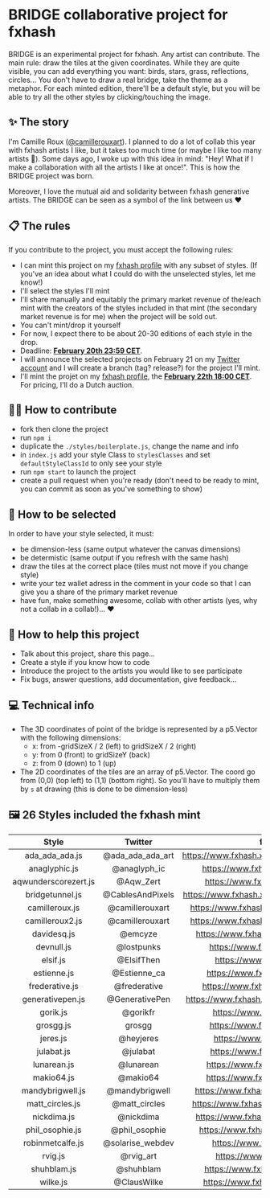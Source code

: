BRIDGE collaborative project for fxhash
================

BRIDGE is an experimental project for fxhash. Any artist can contribute. 
The main rule: draw the tiles at the given coordinates. While they are quite visible, you can add everything you want: birds, stars, grass, reflections, circles... You don't have to draw a real bridge, take the theme as a metaphor.
For each minted edition, there'll be a default style, but you will be able to try all the other styles by clicking/touching the image.

## ✨ The story

I'm Camille Roux ([@camillerouxart](https://twitter.com/camillerouxart)). I planned to do a lot of collab this year with fxhash artists I like, but it takes too much time (or maybe I like too many artists 🤣). Some days ago, I woke up with this idea in mind: "Hey! What if I make a collaboration with all the artists I like at once!".
This is how the BRIDGE project was born.

Moreover, I love the mutual aid and solidarity between fxhash generative artists. The BRIDGE can be seen as a symbol of the link between us ♥️

## 📋 The rules

If you contribute to the project, you must accept the following rules:

* I can mint this project on my [fxhash profile](https://www.fxhash.xyz/u/Camille%20Roux) with any subset of styles. (If you've an idea about what I could do with the unselected styles, let me know!)
* I'll select the styles I'll mint
* I'll share manually and equitably the primary market revenue of the/each mint with the creators of the styles included in that mint (the secondary market revenue is for me) when the project will be sold out.
* You can't mint/drop it yourself
* For now, I expect there to be about 20-30 editions of each style in the drop. 
* Deadline: **[February 20th 23:59 CET](https://everytimezone.com/?t=62118480,563)**.
* I will announce the selected projects on February 21 on my [Twitter account](https://twitter.com/camillerouxart) and I will create a branch (tag? release?) for the project I'll mint.
* I'll mint the projet on my [fxhash profile](https://www.fxhash.xyz/u/Camille%20Roux), the **[February 22th 18:00 CET](https://everytimezone.com/?t=62118480,f3c)**. For pricing, I'll do a Dutch auction.

## 🧑‍💻 How to contribute

- fork then clone the project
- run `npm i`
- duplicate the `./styles/boilerplate.js`, change the name and info
- in `index.js` add your style Class to `stylesClasses` and set `defaultStyleClassId` to only see your style
- run `npm start` to launch the project
- create a pull request when you're ready (don't need to be ready to mint, you can commit as soon as you've something to show)

## 🤩 How to be selected

In order to have your style selected, it must:

* be dimension-less (same output whatever the canvas dimensions)
* be determistic (same output if you refresh with the same hash)
* draw the tiles at the correct place (tiles must not move if you change style)
* write your tez wallet adress in the comment in your code so that I can give you a share of the primary market revenue
* have fun, make something awesome, collab with other artists (yes, why not a collab in a collab!)... ♥️

## 🚀 How to help this project

- Talk about this project, share this page...
- Create a style if you know how to code
- Introduce the project to the artists you would like to see participate
- Fix bugs, answer questions, add documentation, give feedback...

## 💻 Technical info

- The 3D coordinates of point of the bridge is represented by a p5.Vector with the following dimensions:
  - x: from -gridSizeX / 2 (left) to gridSizeX / 2 (right)
  - y: from 0 (front) to gridSizeY (back)
  - z: from 0 (down) to 1 (up)
- The 2D coordinates of the tiles are an array of p5.Vector. The coord go from (0,0) (top left) to (1,1) (bottom right). So you'll have to multiply them by `s` at drawing (this is done to be dimension-less)

## 🖼 26 Styles included the fxhash mint

| Style | Twitter | fxhash |
| :---: | :---: | :---: |
| ada_ada_ada.js | @ada_ada_ada_art | https://www.fxhash.xyz/u/Ada%20Ada%20Ada |
| anaglyphic.js | @anaglyph_ic | https://www.fxhash.xyz/u/anaglyphic |
| aqwunderscorezert.js | @Aqw_Zert | https://www.fxhash.xyz/u/Aqw_Zert |
| bridgetunnel.js | @CablesAndPixels | https://www.fxhash.xyz/u/Laurent%20Houdard |
| camilleroux.js | @camillerouxart | https://www.fxhash.xyz/u/Camille%20Roux |
| camilleroux2.js | @camillerouxart | https://www.fxhash.xyz/u/Camille%20Roux |
| davidesq.js | @emcyze | https://www.fxhash.xyz/u/David%20Esq |
| devnull.js | @lostpunks | https://www.fxhash.xyz/u/devnull |
| elsif.js | @ElsifThen | https://www.fxhash.xyz/u/elsif |
| estienne.js | @Estienne_ca | https://www.fxhash.xyz/u/Estienne |
| frederative.js | @frederative | https://www.fxhash.xyz/u/frederative |
| generativepen.js | @GenerativePen | https://www.fxhash.xyz/u/Generative%20Pen |
| gorik.js | @gorikfr | https://www.fxhash.xyz/u/Gorik |
| grosgg.js | grosgg | https://www.fxhash.xyz/u/grosgg |
| jeres.js | @heyjeres | https://www.fxhash.xyz/u/jeres |
| julabat.js | @julabat | https://www.fxhash.xyz/u/julabat |
| lunarean.js | @lunarean | https://www.fxhash.xyz/u/lunarean |
| makio64.js | @makio64 | https://www.fxhash.xyz/u/Makio64 |
| mandybrigwell.js | @mandybrigwell | https://www.fxhash.xyz/u/mandybrigwell |
| matt_circles.js | @matt_circles | https://www.fxhash.xyz/u/Matt%20Circles |
| nickdima.js | @nickdima | https://www.fxhash.xyz/u/Nick%20Dima |
| phil_osophie.js | @phil_osophie | https://www.fxhash.xyz/u/phil_osophie |
| robinmetcalfe.js | @solarise_webdev | https://www.fxhash.xyz/u/Robin |
| rvig.js | @rvig_art | https://www.fxhash.xyz/u/rvig |
| shuhblam.js | @shuhblam | https://www.fxhash.xyz/u/shuhblam |
| wilke.js | @ClausWilke | https://www.fxhash.xyz/u/clauswilke |
